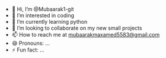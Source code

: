 - 👋 Hi, I’m @Mubaarak1-git
- 👀 I’m interested in coding
- 🌱 I’m currently learning python
- 💞️ I’m looking to collaborate on my new small projects
- 📫 How to reach me at mubaarakmaxamed5583@gmail.com
- 😄 Pronouns: ...
- ⚡ Fun fact: ...

<!---
Mubaarak1-git/Mubaarak1-git is a ✨ special ✨ repository because its `README.md` (this file) appears on your GitHub profile.
You can click the Preview link to take a look at your changes.
--->
